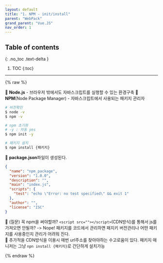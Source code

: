 ```yaml
---
layout: default
title: "1. NPM - init/install"
parent: "WebPack"
grand_parent: "Vue.JS"
nav_order: 1
---
```


## Table of contents
{: .no_toc .text-delta }

1. TOC
{:toc}

---

{% raw %}

🛵 **Node.js** - 브라우저 밖에서도 자바스크립트를 실행할 수 있는 환경구축
🛵 **NPM**(Node Package Manager) - 자바스크립트에서 사용되는 패키지 관리자

```bash
# 버전확인
$ node -v
$ npm -v
```

```bash
# npm 초기화
# -y : 자동 yes
$ npm init -y

# 패키지 설치
$ npm install {패키지}
```

🛵 **package.json**파일이 생성된다.

```json
{
  "name": "npm_package",
  "version": "1.0.0",
  "description": "",
  "main": "index.js",
  "scripts": {
    "test": "echo \"Error: no test specified\" && exit 1"
  },
  "author": "",
  "license": "ISC"
}
```

🛵 (질문) 꼭 npm을 써야할까? `<script src=""></script>`(CDN방식)를 통해서 js를 가져오면 안될까? -> Nope! 패키지를 코드에서 관리하면 패지키 버전관리나 어떤 패키지를 사용중인지 관리가 어려워 진다.<br>
🛵 추가적을 CDN방식을 이용시 매번 url주소를 찾아야하는 수고로움이 있다. 패키지 매니저는 그냥 `npn install {패키지}`로 간단하게 설치가능<br>

{% endraw %}
